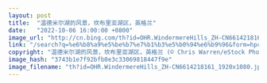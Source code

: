 ```yaml
---
layout: post
title:  "温德米尔湖的风景，坎布里亚湖区，英格兰"
date:   "2022-10-06 16:00:00 +0800"
image_url: "http://cn.bing.com/th?id=OHR.WindermereHills_ZH-CN6614218161_1920x1080.jpg&rf=LaDigue_1920x1080.jpg&pid=hp"
link: "/search?q=%e6%b8%a9%e5%be%b7%e7%b1%b3%e5%b0%94%e6%b9%96&form=hpcapt&mkt=zh-cn"
copyright: "温德米尔湖的风景，坎布里亚湖区，英格兰 (© Chris Warren/eStock Photo)"
image_hash: "3743b1e7f92bfb0e3c33069818447f9e"
image_filename: "th?id=OHR.WindermereHills_ZH-CN6614218161_1920x1080.jpg&rf=LaDigue_1920x1080.jpg&pid=hp"
---
```

